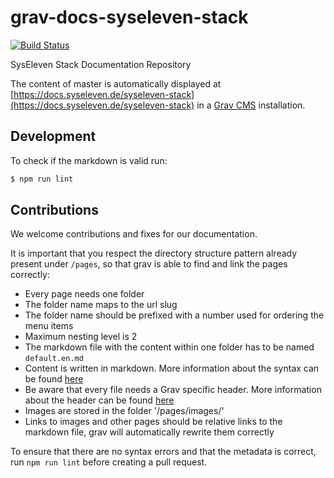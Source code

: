 # grav-docs-syseleven-stack

[![Build Status](https://travis-ci.org/syseleven/grav-docs-syseleven-stack.svg?branch=master)](https://travis-ci.org/syseleven/grav-docs-syseleven-stack)

SysEleven Stack Documentation Repository

The content of master is automatically displayed at [https://docs.syseleven.de/syseleven-stack](https://docs.syseleven.de/syseleven-stack) in a [Grav CMS](https://getgrav.org/) installation.

## Development

To check if the markdown is valid run:

```bash
$ npm run lint
```

## Contributions

We welcome contributions and fixes for our documentation. 

It is important that you respect the directory structure pattern already present under `/pages`, so that grav is able to find and link the pages correctly:

* Every page needs one folder
* The folder name maps to the url slug
* The folder name should be prefixed with a number used for ordering the menu items
* Maximum nesting level is 2
* The markdown file with the content within one folder has to be named `default.en.md`
* Content is written in markdown. More information about the syntax can be found [here](https://learn.getgrav.org/content/markdown)
* Be aware that every file needs a Grav specific header. More information about the header can be found [here](https://learn.getgrav.org/content/headers)
* Images are stored in the folder '/pages/images/'
* Links to images and other pages should be relative links to the markdown file, grav will automatically rewrite them correctly

To ensure that there are no syntax errors and that the metadata is correct, run `npm run lint` before creating a pull request.
